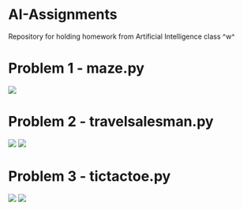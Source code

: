 # AI-Assignments
Repository for holding homework from Artificial Intelligence class ^w^

# Problem 1 - maze.py
<img src= https://media.discordapp.net/attachments/1129879004422340739/1162248631294894110/IMG_0904.jpg>
<img= https://media.discordapp.net/attachments/1129879004422340739/1162250442600890519/image.png>

# Problem 2 - travelsalesman.py
<img src= https://media.discordapp.net/attachments/1129879004422340739/1162178118581223544/image.png>
<img src= https://media.discordapp.net/attachments/1129879004422340739/1162250442600890519/image.png>

# Problem 3 - tictactoe.py
<img src= https://media.discordapp.net/attachments/1129879004422340739/1162251092340523089/image.png>
<img src= https://media.discordapp.net/attachments/1129879004422340739/1162251592104427661/image.png>

